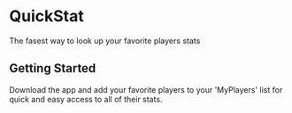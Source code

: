 # QuickStat

The fasest way to look up your favorite players stats

## Getting Started

Download the app and add your favorite players to your 'MyPlayers' list for quick 
and easy access to all of their stats.
